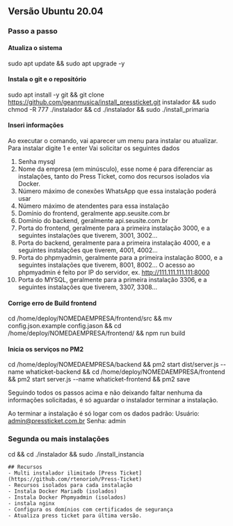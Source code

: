 ## Versão Ubuntu 20.04 
### Passo a passo

#### Atualiza o sistema
sudo apt update && sudo apt upgrade -y

#### Instala o git e o repositório
sudo apt install -y git && git clone https://github.com/geanmusica/install_pressticket.git instalador && sudo chmod -R 777 ./instalador && cd ./instalador && sudo ./install_primaria

#### Inseri informações
Ao executar o comando, vai aparecer um menu para instalar ou atualizar.
Para instalar digite 1 e enter
Vai solicitar os seguintes dados
1. Senha mysql
2. Nome da empresa (em minúsculo), esse nome é para diferenciar as instalações, tanto do Press Ticket, como dos recursos isolados via Docker.
3. Número máximo de conexões WhatsApp que essa instalação poderá usar
4. Número máximo de atendentes para essa instalação
5. Domínio do frontend, geralmente app.seusite.com.br
6. Domínio do backend, geralmente api.seusite.com.br
7. Porta do frontend, geralmente para a primeira instalação 3000, e a seguintes instalações que tiverem, 3001, 3002...
8. Porta do backend, geralmente para a primeira instalação 4000, e a seguintes instalações que tiverem, 4001, 4002...
9. Porta do phpmyadmin, geralmente para a primeira instalação 8000, e a seguintes instalações que tiverem, 8001, 8002...
O acesso ao phpmyadmin é feito por IP do servidor, ex. http://111.111.111.111:8000
10. Porta do MYSQL, geralmente para a primeira instalação 3306, e a seguintes instalações que tiverem, 3307, 3308...

#### Corrige erro de Build frontend
cd /home/deploy/NOMEDAEMPRESA/frontend/src && mv config.json.example config.jason && cd /home/deploy/NOMEDAEMPRESA/frontend/ && npm run build

#### Inicia os serviços no PM2
cd /home/deploy/NOMEDAEMPRESA/backend && pm2 start dist/server.js --name whaticket-backend && cd /home/deploy/NOMEDAEMPRESA/frontend && pm2 start server.js --name whaticket-frontend && pm2 save


Seguindo todos os passos acima e não deixando faltar nenhuma da informações solicitadas, é só aguardar o instalador terminar a instalação.

Ao terminar a instalação é só logar com os dados padrão:
Usuário: admin@pressticket.com.br
Senha: admin

### Segunda ou mais instalações
cd && cd ./instalador && sudo ./install_instancia

```
## Recursos 
- Multi instalador ilimitado [Press Ticket](https://github.com/rtenorioh/Press-Ticket)
- Recursos isolados para cada instalação
- Instala Docker Mariadb (isolados)
- Instala Docker Phpmyadmin (isolados)
- instala nginx
- Configura os domínios com certificados de segurança
- Atualiza press ticket para última versão.



